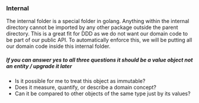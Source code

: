 ### Internal
The internal folder is a special folder in golang. Anything  within the internal directory 
cannot be imported by any other package outside the parent directory. This is a great fit for DDD as we do not want our domain code to be part of our public API. To automatically enforce this, we will be putting all our domain code inside this internal folder.

##### If you can answer yes to all three questions it should be a value object not an entity / upgrade it later
- Is it possible for me to treat this object as immutable?
- Does it measure, quantify, or describe a domain concept?
- Can it be compared to other objects of the same type just by its values?

